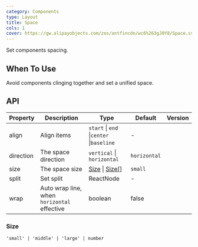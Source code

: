 ```yaml
---
category: Components
type: Layout
title: Space
cols: 1
cover: https://gw.alipayobjects.com/zos/antfincdn/wc6%263gJ0Y8/Space.svg
---
```


Set components spacing.

## When To Use

Avoid components clinging together and set a unified space.

## API

| Property | Description | Type | Default | Version |
| --- | --- | --- | --- | --- |
| align | Align items | `start` \| `end` \|`center` \|`baseline` | - | |
| direction | The space direction | `vertical` \| `horizontal` | `horizontal` | |
| size | The space size | [Size](#Size) \| [Size\[\]](#Size) | `small` | |
| split | Set split | ReactNode | - | |
| wrap | Auto wrap line, when `horizontal` effective | boolean | false | |

### Size

`'small' | 'middle' | 'large' | number`
